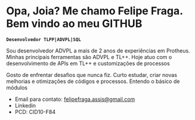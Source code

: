 # Opa, Joia? Me chamo Felipe Fraga. Bem vindo ao meu GITHUB

**`Desenvolvedor TLPP|ADVPL|SQL`**

Sou desenvolvedor ADVPL a mais de 2 anos de experiências em Protheus. Minhas principais ferramentas são ADVPL e TL++. Hoje atuo com o desenvolvimento de APIs em TL++ e customizações de processos

Gosto de enfrentar desafios que nunca fiz. Curto estudar, criar novas melhorias e otimizações de códigos e processos. Entendo o básico de módulos
- Email para contato: felipefraga.assis@gmail.com
- Linkedin
- PCD: CID10-F84
